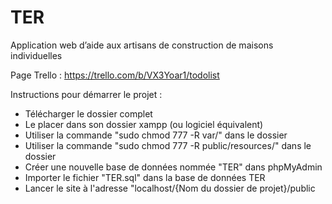 # TER
Application web d’aide aux artisans de construction de maisons individuelles

Page Trello : https://trello.com/b/VX3Yoar1/todolist

Instructions pour démarrer le projet : 

- Télécharger le dossier complet
- Le placer dans son dossier xampp (ou logiciel équivalent)
- Utiliser la commande "sudo chmod 777 -R var/" dans le dossier
- Utiliser la commande "sudo chmod 777 -R public/resources/" dans le dossier
- Créer une nouvelle base de données nommée "TER" dans phpMyAdmin
- Importer le fichier "TER.sql" dans la base de données TER
- Lancer le site à l'adresse "localhost/{Nom du dossier de projet}/public
